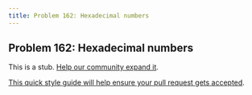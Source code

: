 ```yaml
---
title: Problem 162: Hexadecimal numbers
---
```

## Problem 162: Hexadecimal numbers

This is a stub. <a href='https://github.com/freecodecamp/guides/tree/master/src/pages/certifications/coding-interview-prep/project-euler/problem-162-hexadecimal-numbers/index.md' target='_blank' rel='nofollow'>Help our community expand it</a>.

<a href='https://github.com/freecodecamp/guides/blob/master/README.md' target='_blank' rel='nofollow'>This quick style guide will help ensure your pull request gets accepted</a>.

<!-- The article goes here, in GitHub-flavored Markdown. Feel free to add YouTube videos, images, and CodePen/JSBin embeds  -->

